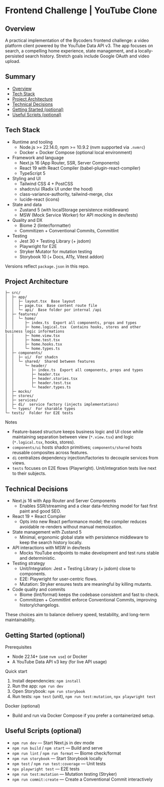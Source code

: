 # Frontend Challenge | YouTube Clone

## Overview

A practical implementation of the Bycoders frontend challenge: a video platform client powered by the YouTube Data API v3. The app focuses on search, a compelling home experience, state management, and a locally-persisted search history. Stretch goals include Google OAuth and video upload.

## Summary

- [Overview](#overview)
- [Tech Stack](#tech-stack)
- [Project Architecture](#project-architecture)
- [Technical Decisions](#technical-decisions)
- [Getting Started (optional)](#getting-started-optional)
- [Useful Scripts (optional)](#useful-scripts-optional)

## Tech Stack

- Runtime and tooling
  - Node.js >= 22.14.0, npm >= 10.9.2 (nvm supported via `.nvmrc`)
  - Docker + Docker Compose (optional local environment)
- Framework and language
  - Next.js 16 (App Router, SSR, Server Components)
  - React 19 with React Compiler (babel-plugin-react-compiler)
  - TypeScript 5
- Styling and UI
  - Tailwind CSS 4 + PostCSS
  - shadcn/ui (Radix UI under the hood)
  - class-variance-authority, tailwind-merge, clsx
  - lucide-react (icons)
- State and data
  - Zustand 5 (with localStorage persistence middleware)
  - MSW (Mock Service Worker) for API mocking in dev/tests)
- Quality and DX
  - Biome 2 (linter/formatter)
  - Commitizen + Conventional Commits, Commitlint
- Testing
  - Jest 30 + Testing Library (+ jsdom)
  - Playwright for E2E
  - Stryker Mutator for mutation testing
  - Storybook 10 (+ Docs, A11y, Vitest addon)

Versions reflect `package.json` in this repo.

## Project Architecture

```text
├─ src/
│  ├─ app/
│  │  ├─ layout.tsx  Base layout
│  │  ├─ page.tsx  Base content route file
│  │  └─ api/  Base folder por internal /api
│  ├─ features/
│  │  └─ home/
│  │     ├─ index.ts  Export all components, props and types
│  │     ├─ home.logical.tsx  Contains hooks, stores and other business logic informations
│  │     ├─ home.view.tsx
│  │     ├─ home.test.tsx
│  │     ├─ home.hooks.tsx
│  │     └─ home.types.ts
│  ├─ components/
│  │  ├─ ui/  For shadcn
│  │  └─ shared/  Shared between features
│  │     └─ header/
│  │        ├─ index.ts  Export all components, props and types
│  │        ├─ header.tsx
│  │        ├─ header.stories.tsx
│  │        ├─ header.test.tsx
│  │        └─ header.types.ts
│  ├─ mocks/
│  ├─ stores/
│  ├─ services/
│  ├─ di/  service factory (injects implementations)
│  └─ types/  For sharable types
└─ tests/  Folder for E2E tests
```

Notes

- Feature-based structure keeps business logic and UI close while maintaining separation between view (`*.view.tsx`) and logic (`*.logical.tsx`, hooks, stores).
- `components/ui` hosts shadcn primitives; `components/shared` hosts reusable composites across features.
- `di` centralizes dependency injection/factories to decouple services from views.
- `tests` focuses on E2E flows (Playwright). Unit/integration tests live next to their subjects.


## Technical Decisions

- Next.js 16 with App Router and Server Components
  - Enables SSR/streaming and a clear data-fetching model for fast first paint and good SEO.
- React 19 + React Compiler
  - Opts into new React performance model; the compiler reduces avoidable re-renders without manual memoization.
- State management with Zustand 5
  - Minimal, ergonomic global state with persistence middleware to keep the search history locally.
- API interactions with MSW in dev/tests
  - Mocks YouTube endpoints to make development and test runs stable and deterministic.
- Testing strategy
  - Unit/Integration: Jest + Testing Library (+ jsdom) close to components.
  - E2E: Playwright for user-centric flows.
  - Mutation: Stryker ensures tests are meaningful by killing mutants.
- Code quality and commits
  - Biome (lint/format) keeps the codebase consistent and fast to check.
  - Commitizen + Commitlint enforce Conventional Commits, improving history/changelogs.

These choices aim to balance delivery speed, testability, and long-term maintainability.

## Getting Started (optional)

Prerequisites

- Node 22.14+ (use `nvm use`) or Docker
- A YouTube Data API v3 key (for live API usage)

Quick start

1. Install dependencies: `npm install`
2. Run the app: `npm run dev`
3. Open Storybook: `npm run storybook`
4. Run tests: `npm test` (unit), `npm run test:mutation`, `npx playwright test`

Docker (optional)

- Build and run via Docker Compose if you prefer a containerized setup.

## Useful Scripts (optional)

- `npm run dev` — Start Next.js in dev mode
- `npm run build` / `npm start` — Build and serve
- `npm run lint` / `npm run format` — Biome check/format
- `npm run storybook` — Start Storybook locally
- `npm test` / `npm run test:coverage` — Unit tests
- `npx playwright test` — E2E tests
- `npm run test:mutation` — Mutation testing (Stryker)
- `npm run commit:create` — Create a Conventional Commit interactively

